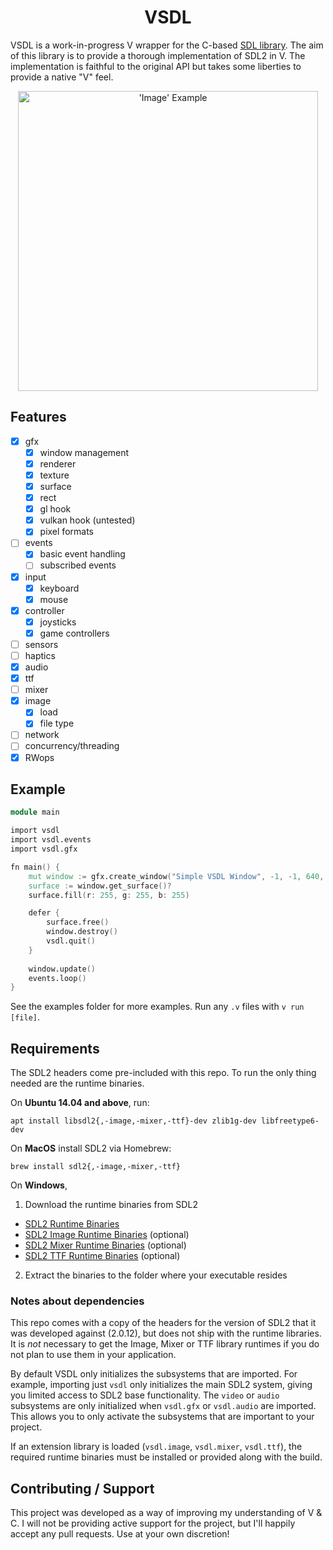 <div align="center">
	<h1>VSDL</h1>
</div>

VSDL is a work-in-progress V wrapper for the C-based [SDL library](https://www.libsdl.org). The aim of this library is to provide a thorough implementation of SDL2 in V. The implementation is faithful to the original API but takes some liberties to provide a native "V" feel.

<div align="center">
	<img src="https://raw.githubusercontent.com/kjlaw89/vsdl/master/examples/image/example.png" alt="'Image' Example" style="width: 480px;" />
</div>

## Features

- [x] gfx
  - [x] window management
  - [x] renderer
  - [x] texture
  - [x] surface
  - [x] rect
  - [x] gl hook
  - [x] vulkan hook (untested)
  - [x] pixel formats
- [ ] events
  - [x] basic event handling
  - [ ] subscribed events
- [x] input
  - [x] keyboard
  - [x] mouse
- [x] controller
  - [x] joysticks
  - [x] game controllers
- [ ] sensors
- [ ] haptics
- [x] audio
- [x] ttf
- [ ] mixer
- [x] image
  - [x] load
  - [x] file type
- [ ] network
- [ ] concurrency/threading
- [x] RWops

## Example

```v
module main

import vsdl
import vsdl.events
import vsdl.gfx

fn main() {
	mut window := gfx.create_window("Simple VSDL Window", -1, -1, 640, 480, .shown)?
	surface := window.get_surface()?
	surface.fill(r: 255, g: 255, b: 255)

	defer {
		surface.free()
		window.destroy()
		vsdl.quit()
	}
	
	window.update()
	events.loop()
}
```

See the examples folder for more examples. Run any `.v` files with `v run [file]`.

## Requirements

The SDL2 headers come pre-included with this repo. To run the only thing needed are the runtime binaries.

On **Ubuntu 14.04 and above**, run:

`apt install libsdl2{,-image,-mixer,-ttf}-dev zlib1g-dev libfreetype6-dev`

On **MacOS** install SDL2 via Homebrew:

`brew install sdl2{,-image,-mixer,-ttf}`

On **Windows**,

1. Download the runtime binaries from SDL2
  * [SDL2 Runtime Binaries](https://libsdl.org/download-2.0.php)
  * [SDL2 Image Runtime Binaries](https://www.libsdl.org/projects/SDL_image/) (optional)
  * [SDL2 Mixer Runtime Binaries](https://www.libsdl.org/projects/SDL_mixer/) (optional)
  * [SDL2 TTF Runtime Binaries](https://www.libsdl.org/projects/SDL_ttf/) (optional)
2. Extract the binaries to the folder where your executable resides

### Notes about dependencies

This repo comes with a copy of the headers for the version of SDL2 that it was developed against (2.0.12), but does not ship with the runtime libraries. It is *not* necessary to get the Image, Mixer or TTF library runtimes if you do not plan to use them in your application.

By default VSDL only initializes the subsystems that are imported. For example, importing just `vsdl` only initializes the main SDL2 system, giving you limited access to SDL2 base functionality. The `video` or `audio` subsystems are only initialized when `vsdl.gfx` or `vsdl.audio` are imported. This allows you to only activate the subsystems that are important to your project.

If an extension library is loaded (`vsdl.image`, `vsdl.mixer`, `vsdl.ttf`), the required runtime binaries must be installed or provided along with the build.

## Contributing / Support

This project was developed as a way of improving my understanding of V & C. I will not be providing active support for the project, but I'll happily accept any pull requests. Use at your own discretion! 